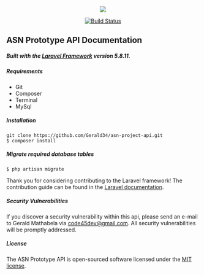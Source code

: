 <p align="center"><img src="https://laravel.com/assets/img/components/logo-laravel.svg"></p>

<p align="center">
<a href="https://travis-ci.org/laravel/framework"><img src="https://travis-ci.org/laravel/framework.svg" alt="Build Status"></a>
</p>

## ASN Prototype API Documentation
##### Built with the [Laravel Framework](https://laravel.com) version 5.8.11.
##### Requirements
 - Git
 - Composer
 - Terminal
 - MySql
##### Installation
    git clone https://github.com/Gerald34/asn-project-api.git
    $ composer install
##### Migrate required database tables
    $ php artisan migrate    

Thank you for considering contributing to the Laravel framework! The contribution guide can be found in the [Laravel documentation](https://laravel.com/docs/contributions).

##### Security Vulnerabilities

If you discover a security vulnerability within this api, please send an e-mail to Gerald Mathabela via [code45dev@gmail.com](mailto:code45dev@gmail.com). All security vulnerabilities will be promptly addressed.

##### License

The ASN Prototype API is open-sourced software licensed under the [MIT license](https://opensource.org/licenses/MIT).
